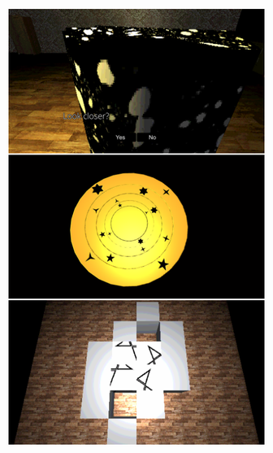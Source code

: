 ![img1](Screenshots/Screenshot_0000.png)
![img2](Screenshots/Screenshot_0001.png)
![img3](Screenshots/Screenshot_0002.png)
